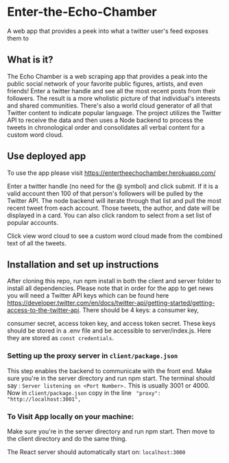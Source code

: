# Enter-the-Echo-Chamber
A web app that provides a peek into what a twitter user's feed exposes them to

## What is it? 
The Echo Chamber is a web scraping app that provides a peak into the public social network of your
favorite public figures, artists, and even friends! Enter a twitter handle and see all the most recent posts 
from their followers. The result is a more wholistic picture of that individual's interests and shared communities. 
There's also a world cloud generator of all that Twitter content to indicate popular language. The project utilizes the Twitter API 
to receive the data and then uses a Node backend to process the tweets in chronological order and consolidates all verbal content for a custom word cloud.

## Use deployed app

To use the app please visit https://entertheechochamber.herokuapp.com/

Enter a twitter handle (no need for the @ symbol) and click submit. If it is a valid account then 100 of that person's followers will be pulled by the Twitter API.
The node backend will iterate through that list and pull the most recent tweet from each account. Those tweets, the author, and date will be displayed in a card.
You can also click random to select from a set list of popular accounts.

Click view word cloud to see a custom word cloud made from the combined text of all the tweets. 

## Installation and set up instructions

After cloning this repo, run npm install in both the client and server folder to install all dependencies. Please note that in order for the app to get news you will need a Twitter API 
keys which can be found here https://developer.twitter.com/en/docs/twitter-api/getting-started/getting-access-to-the-twitter-api. There should be 4 keys: a consumer key,

consumer secret, access token key, and access token secret. These keys should be stored in a .env file and be accessible to server/index.js. Here they are stored as
`const credentials`. 

### Setting up the proxy server in `client/package.json`

This step enables the backend to communicate with the front end. Make sure you're in the server directory and run npm start. The terminal should say :
`Server listening on <Port Number>.` This is usually 3001 or 4000. Now in `client/package.json` copy in the line ` "proxy": "http://localhost:3001",`


### To Visit App locally on your machine:


Make sure you're in the server directory and run npm start. Then move to the client directory and do the same thing.

The React server should automatically start on: `localhost:3000`




